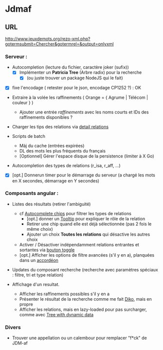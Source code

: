 # Jdmaf

## URL
http://www.jeuxdemots.org/rezo-xml.php?gotermsubmit=Chercher&gotermrel=&output=onlyxml

<!---
  Check for detect encoding : https://code.google.com/archive/p/juniversalchardet/
-->

### Serveur : 
  + Autocompletion (lecture du fichier, caractère joker (sufix))
    + [x] Implémenter un __Patricia Tree__ (Arbre radix) pour la recherche
      + [x] (ou juste trouver un package NodeJS qui le fait)
  
  + [x] fixe l'encodage ( retester pour le json, encodage  CP1252 ?) : OK
  + Extraire à la volée les raffinements ( Orange = { Agrume | Télécom | couleur } )
    + Ajouter une entrée _raffinements_ avec les noms courts et IDs des raffinements disponibles ?
  + Charger les tips des relations via [detail relations](http://www.jeuxdemots.org/jdm-about-detail-relations.php)
  
     
  + Scripts de batch 
    + Màj du cache (entrées expirées)
    + DL des mots les plus fréquents du français
    + [Optionnel] Gérer l'espace disque de la persistence (limiter à X Go)
    
  + Autocompletion des types de relations (r_isa, r_aff, ...)
  + [x] [opt.] Donnerun timer pour le démarrage du serveur (a chargé les mots en X secondes, démarrage en Y secondes)
  
  
### Composants angular : 
  + Listes des résultats (retirer l'ambiguité)
    + cf  [Autocomplete chips](https://material.angular.io/components/chips/overview) pour filtrer les types de relations
      + [opt.] donner un [Tooltip](https://material.angular.io/components/tooltip/overview) pour expliquer le rôle de la relation
      + Retirer une chip quand elle est déjà sélectionnée (pas 2 fois le même choix)
      + Ajouter un choix **Toutes les relations** qui désactive les autres choix
    + Activer / Désactiver indépendamment relations entrantes et sortantes via [bouton toggle](https://material.angular.io/components/button-toggle/overview)
    + [opt.] Afficher les options de filtre avancées (s'il y en a), planquées dans un [accordéon](https://material.angular.io/components/expansion/examples)
     
  + Updates du composant recherche (recherche avec paramètres spéciaux : filtre, tri et type relation)
  
  + Affichage d'un resultat.
    + Afficher les raffinements possibles s'il y en a
    + Présenter le résultat de la recherche comme me fait [Diko](http://www.jeuxdemots.org/diko.php), mais en propre
    + Afficher les relations, mais en lazy-loaded pour pas surcharger, comme avec [Tree with dynamic data](https://material.angular.io/components/tree/examples)
    
  
  
### Divers
  + Trouver une appellation ou un calembour pour remplacer "f*ck" de JDM-af






  
